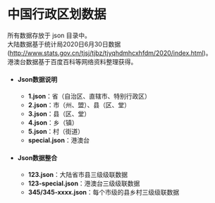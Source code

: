 # 中国行政区划数据

所有数据存放于 json 目录中。  
大陆数据基于统计局2020日6月30日数据(http://www.stats.gov.cn/tjsj/tjbz/tjyqhdmhcxhfdm/2020/index.html)。  
港澳台数据基于百度百科等网络资料整理获得。

- #### Json数据说明
  - **1.json**：省（自治区、直辖市、特别行政区）
  - **2.json**：市（州、盟）、县（区、堂）
  - **3.json**：县（区、堂）
  - **4.json**：乡（镇）
  - **5.json**：村（街道）
  - **special.json**：港澳台
  
- #### Json数据整合
  - **123.json**：大陆省市县三级级联数据
  - **123-special.json**：港澳台三级级联数据
  - **345/345-xxxx.json**：每个市级的县乡村三级级联数据